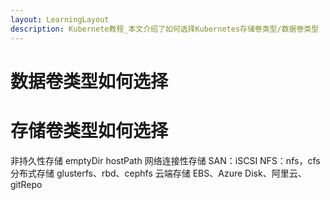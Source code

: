 ```yaml
---
layout: LearningLayout
description: Kubernete教程_本文介绍了如何选择Kubernetes存储卷类型/数据卷类型
---
```


# 数据卷类型如何选择


# 存储卷类型如何选择

 非持久性存储
 emptyDir
 hostPath
 网络连接性存储
 SAN：iSCSI
 NFS：nfs，cfs
 分布式存储
 glusterfs、rbd、cephfs
 云端存储
 EBS、Azure Disk、阿里云、gitRepo
